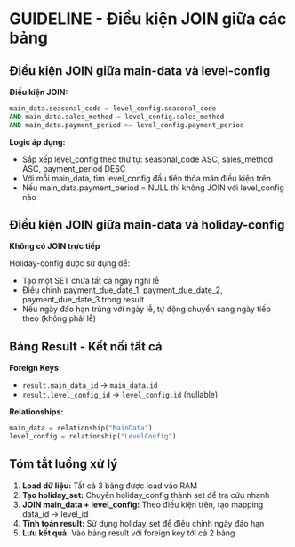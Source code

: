 # GUIDELINE - Điều kiện JOIN giữa các bảng

## Điều kiện JOIN giữa main-data và level-config

**Điều kiện JOIN:**
```sql
main_data.seasonal_code = level_config.seasonal_code 
AND main_data.sales_method = level_config.sales_method
AND main_data.payment_period >= level_config.payment_period
```

**Logic áp dụng:**
- Sắp xếp level_config theo thứ tự: seasonal_code ASC, sales_method ASC, payment_period DESC
- Với mỗi main_data, tìm level_config đầu tiên thỏa mãn điều kiện trên
- Nếu main_data.payment_period = NULL thì không JOIN với level_config nào

## Điều kiện JOIN giữa main-data và holiday-config

**Không có JOIN trực tiếp**

Holiday-config được sử dụng để:
- Tạo một SET chứa tất cả ngày nghỉ lễ
- Điều chỉnh payment_due_date_1, payment_due_date_2, payment_due_date_3 trong result
- Nếu ngày đáo hạn trùng với ngày lễ, tự động chuyển sang ngày tiếp theo (không phải lễ)

## Bảng Result - Kết nối tất cả

**Foreign Keys:**
- `result.main_data_id` → `main_data.id`
- `result.level_config_id` → `level_config.id` (nullable)

**Relationships:**
```python
main_data = relationship("MainData")
level_config = relationship("LevelConfig")
```

## Tóm tắt luồng xử lý

1. **Load dữ liệu:** Tất cả 3 bảng được load vào RAM
2. **Tạo holiday_set:** Chuyển holiday_config thành set để tra cứu nhanh
3. **JOIN main_data + level_config:** Theo điều kiện trên, tạo mapping data_id → level_id
4. **Tính toán result:** Sử dụng holiday_set để điều chỉnh ngày đáo hạn
5. **Lưu kết quả:** Vào bảng result với foreign key tới cả 2 bảng
